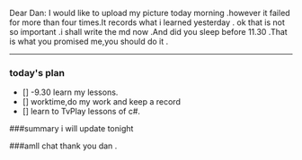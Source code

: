 Dear Dan:
  I would like to upload my picture today morning .however it failed for more than four times.It records what i learned yesterday .
  ok that is not so important .i shall write the md now .And did you sleep  before 11.30 .That is what you promised me,you should do it .
  
  ---
  
  ### today's plan
  - []     -9.30 learn my lessons.
  - []    worktime,do my work and keep a record
  - []    learn to TvPlay lessons of c#.
  
  ###summary
  i will update tonight
  
  ###amll chat 
  thank you dan .
